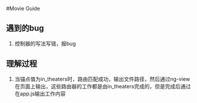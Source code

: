 #Movie Guide

## 遇到的bug

1. 控制器的写法写错，报bug

## 理解过程

1. 当锚点值为in\_theaters时，路由匹配成功，输出文件路径，然后通过ng-view在页面上输出，这些路由器的工作都是由in\_theaters完成的，但是完成后通过在app.js输出工作内容

